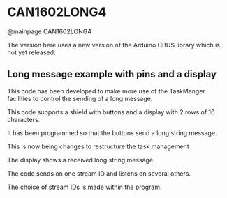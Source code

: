 # CAN1602LONG4

@mainpage CAN1602LONG4

The version here uses a new version of the Arduino CBUS library which is not yet released.

## Long message example with pins and a display

This code has been developed to make more use of the TaskManger facilities to control the sending of a long message.

This code supports a shield with buttons and a display with 2 rows of 16 characters.

It has been programmed so that the buttons send a long string message.

This is now being changes to restructure the task management

The display shows a received long string message.

The code sends on one stream ID and listens on several others.

The choice of stream IDs is made within the program.
